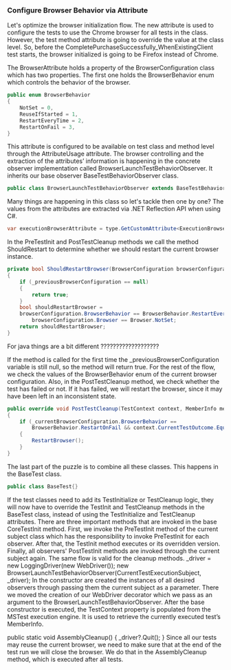 ### Configure Browser Behavior via Attribute
Let's optimize the browser initialization flow.
The new attribute is used to configure the tests to use the Chrome browser for all tests in the class.
However, the test method attribute is going to override the value at the class level. So, before the
CompletePurchaseSuccessfully_WhenExistingClient test starts, the browser initialized is going to be
Firefox instead of Chrome.

The BrowserAttribute holds a property of the BrowserConfiguration class which has two properties.
The first one holds the BrowserBehavior enum which controls the behavior of the browser.
```java
public enum BrowserBehavior
{
    NotSet = 0,
    ReuseIfStarted = 1,
    RestartEveryTime = 2,
    RestartOnFail = 3,
}
```
This attribute is configured to be available on test class and method level
through the AttributeUsage attribute.
The browser controlling and the extraction of the attributes’ information is
happening in the concrete observer implementation called
BrowserLaunchTestBehaviorObserver. It inherits our base observer
BaseTestBehaviorObserver class.
```java
public class BrowserLaunchTestBehaviorObserver extends BaseTestBehaviorObserver{}
```
Many things are happening in this class so let's tackle then one by one? 
The values from the attributes are extracted via .NET Reflection API when using C#.
```C#
var executionBrowserAttribute = type.GetCustomAttribute<ExecutionBrowserAttribute>(true);
```
In the PreTestInit and PostTestCleanup methods we call the method ShouldRestart to determine whether we should restart
the current browser instance. 
```C#
private bool ShouldRestartBrowser(BrowserConfiguration browserConfiguration)
{
    if (_previousBrowserConfiguration == null)
    {
        return true;
    }
    bool shouldRestartBrowser =
    browserConfiguration.BrowserBehavior == BrowserBehavior.RestartEveryTime ||
        browserConfiguration.Browser == Browser.NotSet;
    return shouldRestartBrowser;
}
```
For java things are a bit different
???????????????????

If the method is called for the first time the _previousBrowserConfiguration variable
is still null, so the method will return true. For the rest of the flow, we check
the values of the BrowserBehavior enum of the current browser configuration.
Also, in the PostTestCleanup method, we check whether the test has failed or not.
If it has failed, we will restart the browser, since it may have been left in an
inconsistent state.

```C#
public override void PostTestCleanup(TestContext context, MemberInfo memberInfo)
{
    if (_currentBrowserConfiguration.BrowserBehavior ==
        BrowserBehavior.RestartOnFail && context.CurrentTestOutcome.Equals(TestOutcome.Failed))
    {
        RestartBrowser();
    }
}
```
The last part of the puzzle is to combine all these classes. This happens in the
BaseTest class.
```java
public class BaseTest{}
```
If the test classes need to add its TestInitialize or TestCleanup logic, they will now
have to override the TestInit and TestCleanup methods in the BaseTest class, instead of using the
TestInitialize and TestCleanup attributes.
There are three important methods that are invoked in the base CoreTestInit
method. First, we invoke the PreTestInit method of the current subject class
which has the responsibility to invoke PreTestInit for each observer. After that,
the TestInit method executes or its overridden version. Finally, all observers'
PostTestInit methods are invoked through the current subject again. The same
flow is valid for the cleanup methods.
_driver = new LoggingDriver(new WebDriver());
new BrowserLaunchTestBehaviorObserver(CurrentTestExecutionSubject, _driver);
In the constructor are created the instances of all desired observers through
passing them the current subject as a parameter. There we moved the creation
of our WebDriver decorator which we pass as an argument to the
BrowserLaunchTestBehaviorObserver.
After the base constructor is executed, the TestContext property is populated
from the MSTest execution engine. It is used to retrieve the currently
executed test’s MemberInfo.

public static void AssemblyCleanup()
{
_driver?.Quit();
}
Since all our tests may reuse the current browser, we need to make sure that
at the end of the test run we will close the browser. We do that in the
AssemblyCleanup method, which is executed after all tests.
